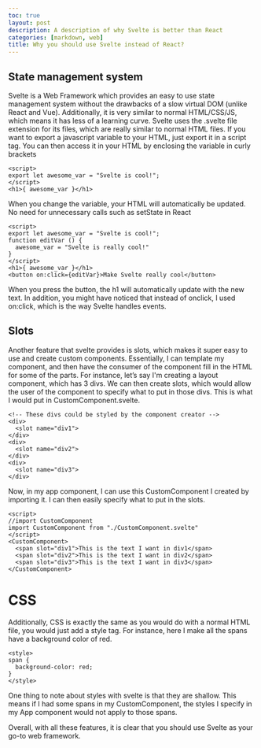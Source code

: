 ```yaml
---
toc: true
layout: post
description: A description of why Svelte is better than React
categories: [markdown, web]
title: Why you should use Svelte instead of React?
---
```

## State management system
Svelte is a Web Framework which provides an easy to use state management system without the drawbacks of a slow virtual DOM (unlike React and Vue). Additionally, it is very similar to normal HTML/CSS/JS, which means it has less of a learning curve. Svelte uses the .svelte file extension for its files, which are really similar to normal HTML files. If you want to export a javascript variable to your HTML, just export it in a script tag. You can then access it in your HTML by enclosing the variable in curly brackets

```
<script>
export let awesome_var = "Svelte is cool!";
</script>
<h1>{ awesome_var }</h1>
```
When you change the variable, your HTML will automatically be updated. No need for unnecessary calls such as setState in React
```
<script>
export let awesome_var = "Svelte is cool!";
function editVar () {
  awesome_var = "Svelte is really cool!"
}
</script>
<h1>{ awesome_var }</h1>
<button on:click={editVar}>Make Svelte really cool</button>
```

When you press the button, the h1 will automatically update with the new text. In addition, you might have noticed that instead of onclick, I used on:click, which is the way Svelte handles events.

## Slots
Another feature that svelte provides is slots, which makes it super easy to use and create custom components. Essentially, I can template my component, and then have the consumer of the component fill in the HTML for some of the parts. For instance, let’s say I'm creating a layout component, which has 3 divs. We can then create slots, which would allow the user of the component to specify what to put in those divs. This is what I would put in CustomComponent.svelte.

```
<!-- These divs could be styled by the component creator -->
<div>
  <slot name="div1">
</div>
<div>
  <slot name="div2">
</div>
<div>
  <slot name="div3">
</div>
```
Now, in my app component, I can use this CustomComponent I created by importing it. I can then easily specify what to put in the slots.
```
<script>
//import CustomComponent
import CustomComponent from "./CustomComponent.svelte"
</script>
<CustomComponent>
  <span slot="div1">This is the text I want in div1</span>
  <span slot="div2">This is the text I want in div2</span>
  <span slot="div3">This is the text I want in div3</span>
</CustomComponent>
```

# CSS
Additionally, CSS is exactly the same as you would do with a normal HTML file, you would just add a style tag. For instance, here I make all the spans have a background color of red.
```
<style>
span {
  background-color: red;
}
</style>
```
One thing to note about styles with svelte is that they are shallow. This means if I had some spans in my CustomComponent, the styles I specify in my App component would not apply to those spans.

Overall, with all these features, it is clear that you should use Svelte as your go-to web framework.